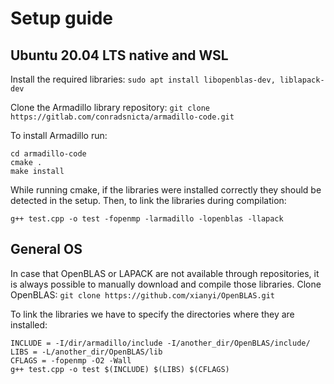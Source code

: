 # Setup guide
## Ubuntu 20.04 LTS native and WSL
Install the required libraries:
```sudo apt install libopenblas-dev, liblapack-dev```

Clone the Armadillo library repository:
```git clone https://gitlab.com/conradsnicta/armadillo-code.git```

To install Armadillo run:
```
cd armadillo-code
cmake .
make install
```

While running cmake, if the libraries were installed correctly they should be detected in the setup. Then, to link the libraries during compilation:
```
g++ test.cpp -o test -fopenmp -larmadillo -lopenblas -llapack
```

## General OS
In case that OpenBLAS or LAPACK are not available through repositories, it is always possible to manually download and compile those libraries.
Clone OpenBLAS: ```git clone https://github.com/xianyi/OpenBLAS.git```

To link the libraries we have to specify the directories where they are installed:
```
INCLUDE = -I/dir/armadillo/include -I/another_dir/OpenBLAS/include/
LIBS = -L/another_dir/OpenBLAS/lib
CFLAGS = -fopenmp -O2 -Wall
g++ test.cpp -o test $(INCLUDE) $(LIBS) $(CFLAGS)
```